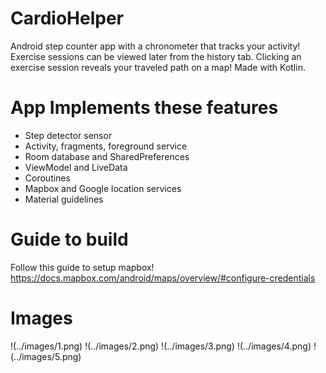 # CardioHelper

Android step counter app with a chronometer that tracks your activity! Exercise sessions can be viewed later from the history tab. Clicking an exercise session reveals your traveled path on a map! Made with Kotlin.

# App Implements these features

- Step detector sensor
- Activity, fragments, foreground service
- Room database and SharedPreferences
- ViewModel and LiveData
- Coroutines
- Mapbox and Google location services
- Material guidelines

# Guide to build

Follow this guide to setup mapbox!
https://docs.mapbox.com/android/maps/overview/#configure-credentials

# Images
!(../images/1.png)
!(../images/2.png)
!(../images/3.png)
!(../images/4.png)
!(../images/5.png)
